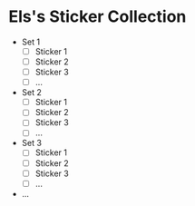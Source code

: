 # Els's Sticker Collection

- Set 1
  - [ ] Sticker 1
  - [ ] Sticker 2
  - [ ] Sticker 3
  - [ ] ...
- Set 2
  - [ ] Sticker 1
  - [ ] Sticker 2
  - [ ] Sticker 3
  - [ ] ...
- Set 3
  - [ ] Sticker 1
  - [ ] Sticker 2
  - [ ] Sticker 3
  - [ ] ...
- ...

